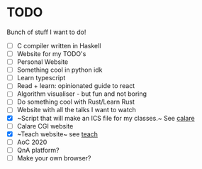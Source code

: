 # TODO
Bunch of stuff I want to do!

  - [ ] C compiler written in Haskell
  - [ ] Website for my TODO's
  - [ ] Personal Website
  - [ ] Something cool in python idk
  - [ ] Learn typescript 
  - [ ] Read + learn: opinionated guide to react
  - [ ] Algorithm visualiser - but fun and not boring
  - [ ] Do something cool with Rust/Learn Rust
  - [ ] Website with all the talks I want to watch
  - [x] ~Script that will make an ICS file for my classes.~ See [calare](https://github.com/MrSpanishPear/calare)
  - [ ] Calare CGI website
  - [x] ~Teach website~ see [teach](https://github.com/MrSpanishPear/teach)
  - [ ] AoC 2020
  - [ ] QnA platform?
  - [ ] Make your own browser?
